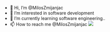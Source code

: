 - 👋 Hi, I’m @MilosZmijanjac
- 👀 I’m interested in software development
- 🌱 I’m currently learning software engineering..
- 📫 How to reach me @MilosZmijanjac
![](https://komarev.com/ghpvc/?username=MilosZmijanjac&color=grey&label=PROFILE+VIEWS)
<!---
MilosZmijanjac/MilosZmijanjac is a ✨ special ✨ repository because its `README.md` (this file) appears on your GitHub profile.
You can click the Preview link to take a look at your changes.
--->
